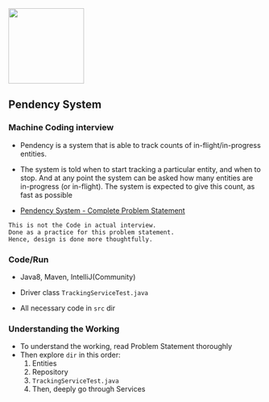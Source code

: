 <img src="https://cdn-icons-png.flaticon.com/512/3756/3756719.png" height="150px" width="150px">

## Pendency System

### Machine Coding interview

- Pendency is a system that is able to track counts of in-flight/in-progress entities.  
- The system is told when to start tracking a particular entity, and when to stop. And at any point the system can be asked how many entities are in-progress (or in-flight). The system is expected to give this count, as fast as possible  

- [Pendency System - Complete Problem Statement](https://github.com/alpha74/PendencySystem_JavaSpringBoot/blob/main/docs/problem_statement.md)


```
This is not the Code in actual interview.
Done as a practice for this problem statement.
Hence, design is done more thoughtfully.
```


### Code/Run

- Java8, Maven, IntelliJ(Community)

- Driver class `TrackingServiceTest.java`
- All necessary code in `src` dir


### Understanding the Working

- To understand the working, read Problem Statement thoroughly
- Then explore `dir` in this order:
  1. Entities
  2. Repository
  3. `TrackingServiceTest.java`
  4. Then, deeply go through Services
  

